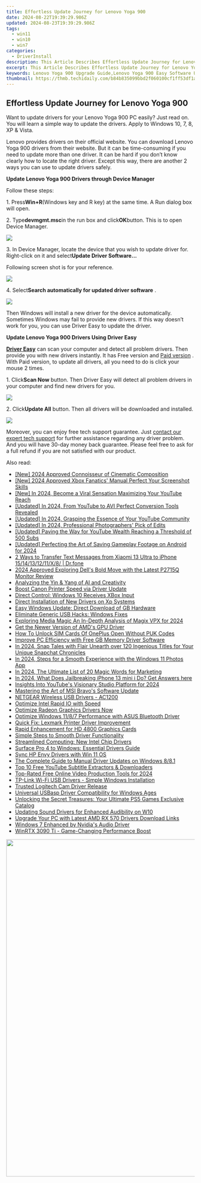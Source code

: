 ```yaml
---
title: Effortless Update Journey for Lenovo Yoga 900
date: 2024-08-22T19:39:29.986Z
updated: 2024-08-23T19:39:29.986Z
tags:
  - win11
  - win10
  - win7
categories:
  - DriverInstall
description: This Article Describes Effortless Update Journey for Lenovo Yoga 900
excerpt: This Article Describes Effortless Update Journey for Lenovo Yoga 900
keywords: Lenovo Yoga 900 Upgrade Guide,Lenovo Yoga 900 Easy Software Update Tips,Effortless Lenovo Yoga 900 Updates,Lenovo Yoga 900 Update Troubleshooting,Lenovo Yoga 900 Software Compatibility,Seamless Lenovo Yoga 900 OS Upgrade,Lenovo Yoga 900 Update Process
thumbnail: https://thmb.techidaily.com/b84b835099bbd2f060100cf1ff53df1a6537fd5a4b5a03be31336b43fbf43c35.jpg
---
```


## Effortless Update Journey for Lenovo Yoga 900

Want to update drivers for your Lenovo Yoga 900 PC easily? Just read on. You will learn a simple way to update the drivers. Apply to Windows 10, 7, 8, XP & Vista.  
  
 Lenovo provides drivers on their official website. You can download Lenovo Yoga 900 drivers from their website. But it can be time-consuming if you need to update more than one driver. It can be hard if you don’t know clearly how to locate the right driver. Except this way, there are another 2 ways you can use to update drivers safely.  
  
**Update Lenovo Yoga 900 Drivers through Device Manager**
  
Follow these steps:  
  
1\. Press**Win+R**(Windows key and R key) at the same time. A Run dialog box will open.  
  
2\. Type**devmgmt.msc**in the run box and click**OK**button. This is to open Device Manager.  
  
![](https://images.drivereasy.com/wp-content/uploads/2016/11/img_582abbc236e36.png)
  
 3\. In Device Manager, locate the device that you wish to update driver for. Right-click on it and select**Update Driver Software…**
  
 Following screen shot is for your reference.  
  
![](https://images.drivereasy.com/wp-content/uploads/2016/11/img_582abcf63195c.png)
  
 4\. Select**Search automatically for updated driver software** .  
  
![](https://images.drivereasy.com/wp-content/uploads/2016/11/img_582abd1f2b9b3.png)
  
 Then Windows will install a new driver for the device automatically. Sometimes Windows may fail to provide new drivers. If this way doesn’t work for you, you can use Driver Easy to update the driver.  
  
**Update Lenovo Yoga 900 Drivers Using Driver Easy**
  
**[Driver Easy](https://tools.techidaily.com/drivereasy/download/)**  can scan your computer and detect all problem drivers. Then provide you with new drivers instantly. It has Free version and [Paid version](https://tools.techidaily.com/drivereasy/download/) . With Paid version, to update all drivers, all you need to do is click your mouse 2 times.

 1\. Click**Scan Now** button. Then Driver Easy will detect all problem drivers in your computer and find new drivers for you.  
  
![](https://images.drivereasy.com/wp-content/uploads/2017/04/img_58fd985b66201.png)
  
 2\. Click**Update All** button. Then all drivers will be downloaded and installed.  
  
![](https://images.drivereasy.com/wp-content/uploads/2017/04/img_58fd986330ec0.jpg)

 Moreover, you can enjoy free tech support guarantee. Just [contact our expert tech support](https://tools.techidaily.com/drivereasy/download/) for further assistance regarding any driver problem. And you will have 30-day money back guarantee. Please feel free to ask for a full refund if you are not satisfied with our product.

<ins class="adsbygoogle"
     style="display:block"
     data-ad-format="autorelaxed"
     data-ad-client="ca-pub-7571918770474297"
     data-ad-slot="1223367746"></ins>



<ins class="adsbygoogle"
     style="display:block"
     data-ad-client="ca-pub-7571918770474297"
     data-ad-slot="8358498916"
     data-ad-format="auto"
     data-full-width-responsive="true"></ins>





<span class="atpl-alsoreadstyle">Also read:</span>
<div><ul>
<li><a href="https://youtube-web.techidaily.com/024-approved-connoisseur-of-cinematic-composition/"><u>[New] 2024 Approved  Connoisseur of Cinematic Composition</u></a></li>
<li><a href="https://on-screen-recording.techidaily.com/new-2024-approved-xbox-fanatics-manual-perfect-your-screenshot-skills/"><u>[New] 2024 Approved  Xbox Fanatics' Manual  Perfect Your Screenshot Skills</u></a></li>
<li><a href="https://facebook-video-share.techidaily.com/new-in-2024-become-a-viral-sensation-maximizing-your-youtube-reach/"><u>[New] In 2024, Become a Viral Sensation  Maximizing Your YouTube Reach</u></a></li>
<li><a href="https://eaxpv-info.techidaily.com/updated-in-2024-from-youtube-to-avi-perfect-conversion-tools-revealed/"><u>[Updated] In 2024, From YouTube to AVI  Perfect Conversion Tools Revealed</u></a></li>
<li><a href="https://eaxpv-info.techidaily.com/updated-in-2024-grasping-the-essence-of-your-youtube-community/"><u>[Updated] In 2024, Grasping the Essence of Your YouTube Community</u></a></li>
<li><a href="https://instagram-video-recordings.techidaily.com/updated-in-2024-professional-photographers-pick-of-edits/"><u>[Updated] In 2024, Professional Photographers' Pick of Edits</u></a></li>
<li><a href="https://facebook-video-share.techidaily.com/updated-paving-the-way-for-youtube-wealth-reaching-a-threshold-of-500-subs/"><u>[Updated] Paving the Way for YouTube Wealth  Reaching a Threshold of 500 Subs</u></a></li>
<li><a href="https://desktop-recording.techidaily.com/updated-perfecting-the-art-of-saving-gameplay-footage-on-android-for-2024/"><u>[Updated] Perfecting the Art of Saving Gameplay Footage on Android for 2024</u></a></li>
<li><a href="https://review-topics.techidaily.com/2-ways-to-transfer-text-messages-from-xiaomi-13-ultra-to-iphone-1514131211x8-drfone-by-drfone-transfer-from-android-transfer-from-android/"><u>2 Ways to Transfer Text Messages from Xiaomi 13 Ultra to iPhone 15/14/13/12/11/X/8/ | Dr.fone</u></a></li>
<li><a href="https://fox-blue.techidaily.com/2024-approved-exploring-dells-bold-move-with-the-latest-p2715q-monitor-review/"><u>2024 Approved  Exploring Dell's Bold Move with the Latest P2715Q Monitor Review</u></a></li>
<li><a href="https://tech-hub.techidaily.com/analyzing-the-yin-and-yang-of-ai-and-creativity/"><u>Analyzing the Yin & Yang of AI and Creativity</u></a></li>
<li><a href="https://driver-install.techidaily.com/boost-canon-printer-speed-via-driver-update/"><u>Boost Canon Printer Speed via Driver Update</u></a></li>
<li><a href="https://driver-install.techidaily.com/direct-control-windows-10-receives-xbox-input/"><u>Direct Control: Windows 10 Receives XBox Input</u></a></li>
<li><a href="https://driver-install.techidaily.com/direct-installation-of-new-drivers-on-xp-systems/"><u>Direct Installation of New Drivers on Xp Systems</u></a></li>
<li><a href="https://driver-install.techidaily.com/easy-windows-update-direct-download-of-gb-hardware/"><u>Easy Windows Update: Direct Download of GB Hardware</u></a></li>
<li><a href="https://driver-install.techidaily.com/eliminate-generic-usb-hacks-windows-fixes/"><u>Eliminate Generic USB Hacks: Windows Fixes</u></a></li>
<li><a href="https://some-knowledge.techidaily.com/exploring-media-magic-an-in-depth-analysis-of-magix-vpx-for-2024/"><u>Exploring Media Magic  An In-Depth Analysis of Magix VPX for 2024</u></a></li>
<li><a href="https://driver-install.techidaily.com/get-the-newer-version-of-amds-gpu-driver/"><u>Get the Newer Version of AMD's GPU Driver</u></a></li>
<li><a href="https://sim-unlock.techidaily.com/how-to-unlock-sim-cards-of-oneplus-open-without-puk-codes-by-drfone-android/"><u>How To Unlock SIM Cards Of OnePlus Open Without PUK Codes</u></a></li>
<li><a href="https://driver-install.techidaily.com/improve-pc-efficiency-with-free-gb-memory-driver-software/"><u>Improve PC Efficiency with Free GB Memory Driver Software</u></a></li>
<li><a href="https://snapchat-videos.techidaily.com/in-2024-snap-tales-with-flair-unearth-over-120-ingenious-titles-for-your-unique-snapchat-chronicles/"><u>In 2024, Snap Tales with Flair  Unearth over 120 Ingenious Titles for Your Unique Snapchat Chronicles</u></a></li>
<li><a href="https://extra-support.techidaily.com/in-2024-steps-for-a-smooth-experience-with-the-windows-11-photos-app/"><u>In 2024, Steps for a Smooth Experience with the Windows 11 Photos App</u></a></li>
<li><a href="https://some-approaches.techidaily.com/in-2024-the-ultimate-list-of-20-magic-words-for-marketing/"><u>In 2024, The Ultimate List of 20 Magic Words for Marketing</u></a></li>
<li><a href="https://ios-unlock.techidaily.com/in-2024-what-does-jailbreaking-iphone-13-mini-i-do-get-answers-here-by-drfone-ios/"><u>In 2024, What Does Jailbreaking iPhone 13 mini i Do? Get Answers here</u></a></li>
<li><a href="https://youtube-help.techidaily.com/insights-into-youtubes-visionary-studio-platform-for-2024/"><u>Insights Into YouTube's Visionary Studio Platform for 2024</u></a></li>
<li><a href="https://driver-install.techidaily.com/mastering-the-art-of-msi-bravos-software-update/"><u>Mastering the Art of MSI Bravo's Software Update</u></a></li>
<li><a href="https://driver-install.techidaily.com/netgear-wireless-usb-drivers-ac1200/"><u>NETGEAR Wireless USB Drivers - AC1200</u></a></li>
<li><a href="https://driver-install.techidaily.com/optimize-intel-rapid-io-with-speed/"><u>Optimize Intel Rapid IO with Speed</u></a></li>
<li><a href="https://driver-install.techidaily.com/optimize-radeon-graphics-drivers-now/"><u>Optimize Radeon Graphics Drivers Now</u></a></li>
<li><a href="https://driver-install.techidaily.com/optimize-windows-1187-performance-with-asus-bluetooth-driver/"><u>Optimize Windows 11/8/7 Performance with ASUS Bluetooth Driver</u></a></li>
<li><a href="https://driver-install.techidaily.com/quick-fix-lexmark-printer-driver-improvement/"><u>Quick Fix: Lexmark Printer Driver Improvement</u></a></li>
<li><a href="https://driver-install.techidaily.com/rapid-enhancement-for-hd-4800-graphics-cards/"><u>Rapid Enhancement for HD 4800 Graphics Cards</u></a></li>
<li><a href="https://driver-install.techidaily.com/simple-steps-to-smooth-driver-functionality/"><u>Simple Steps to Smooth Driver Functionality</u></a></li>
<li><a href="https://driver-install.techidaily.com/streamlined-computing-new-intel-chip-drivers/"><u>Streamlined Computing: New Intel Chip Drivers</u></a></li>
<li><a href="https://driver-install.techidaily.com/surface-pro-4-to-windows-essential-drivers-guide/"><u>Surface Pro 4 to Windows: Essential Drivers Guide</u></a></li>
<li><a href="https://driver-install.techidaily.com/sync-hp-envy-drivers-with-win-11-os/"><u>Sync HP Envy Drivers with Win 11 OS</u></a></li>
<li><a href="https://driver-install.techidaily.com/the-complete-guide-to-manual-driver-updates-on-windows-881/"><u>The Complete Guide to Manual Driver Updates on Windows 8/8.1</u></a></li>
<li><a href="https://youtube-data.techidaily.com/0-free-youtube-subtitle-extractors-and-downloaders/"><u>Top 10 Free YouTube Subtitle Extractors & Downloaders</u></a></li>
<li><a href="https://ai-video-apps.techidaily.com/top-rated-free-online-video-production-tools-for-2024/"><u>Top-Rated Free Online Video Production Tools for 2024</u></a></li>
<li><a href="https://driver-install.techidaily.com/tp-link-wi-fi-usb-drivers-simple-windows-installation/"><u>TP-Link Wi-Fi USB Drivers - Simple Windows Installation</u></a></li>
<li><a href="https://driver-install.techidaily.com/trusted-logitech-cam-driver-release/"><u>Trusted Logitech Cam Driver Release</u></a></li>
<li><a href="https://driver-install.techidaily.com/universal-usbasp-driver-compatibility-for-windows-ages/"><u>Universal USBasp Driver Compatibility for Windows Ages</u></a></li>
<li><a href="https://tech-recovery.techidaily.com/unlocking-the-secret-treasures-your-ultimate-ps5-games-exclusive-catalog/"><u>Unlocking the Secret Treasures: Your Ultimate PS5 Games Exclusive Catalog</u></a></li>
<li><a href="https://driver-install.techidaily.com/updating-sound-drivers-for-enhanced-audibility-on-w10/"><u>Updating Sound Drivers for Enhanced Audibility on W10</u></a></li>
<li><a href="https://driver-install.techidaily.com/upgrade-your-pc-with-latest-amd-rx-570-drivers-download-links/"><u>Upgrade Your PC with Latest AMD RX 570 Drivers Download Links</u></a></li>
<li><a href="https://driver-install.techidaily.com/windows-7-enhanced-by-nvidias-audio-driver/"><u>Windows 7 Enhanced by Nvidia's Audio Driver</u></a></li>
<li><a href="https://driver-install.techidaily.com/winrtx-3090-ti-game-changing-performance-boost/"><u>WinRTX 3090 Ti - Game-Changing Performance Boost</u></a></li>
</ul></div>

<!-- affiliate ads begin -->
<a href="https://ursime.pxf.io/c/5597632/2048963/16384" target="_top" id="2048963"><img src="//a.impactradius-go.com/display-ad/16384-2048963" border="0" alt="" width="1200" height="900"/></a><img height="0" width="0" src="https://imp.pxf.io/i/5597632/2048963/16384" style="position:absolute;visibility:hidden;" border="0" />
<!-- affiliate ads end -->